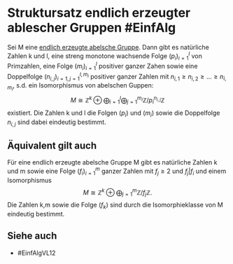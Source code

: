 # Struktursatz endlich erzeugter ablescher Gruppen #EinfAlg 
Sei M eine [endlich erzeugte abelsche Gruppe](Einf.%20Alg/Definition/endlich%20erzeugte%20abelsche%20Gruppe.md). Dann gibt es natürliche Zahlen k und l, eine streng monotone wachsende Folge $(p_i)_{i=1}^l$ von Primzahlen, eine Folge $(m_i)_{i=1}^l$ positiver ganzer Zahen sowie eine Doppelfolge $(n_{i,j})_{i=1,j=1}^{l,m_i}$ positiver ganzer Zahlen mit $n_{i,1}\geq n_{i,2}\geq\dots\geq n_{i,m_i}$, s.d. ein Isomorphismus von abelschen Guppen:
$$M\cong \mathbb{Z}^k\oplus\bigoplus_{i=1}^l\bigoplus_{j=1}^{m_i}\mathbb{Z}/p_i^{n_{i,j}}\mathbb{Z}$$ 
existiert. Die Zahlen k und l die Folgen  $(p_i)$ und $(m_i)$ sowie die Doppelfolge $n_{i,j}$ sind dabei eindeutig bestimmt.
## Äquivalent gilt auch
Für eine endlich erzeugte abelsche Gruppe M gibt es natürliche Zahlen k und m sowie eine Folge $(f_i)_{i=1}^m$ ganzer Zahlen mit $f_j\geq 2$ und $f_j|f_i$ und einem Isomorphismus 
$$M\cong \mathbb{Z}^k\oplus\bigoplus_{j=1}^{m}\mathbb{Z}/f_j\mathbb{Z}.$$
Die Zahlen k,m sowie die Folge $(f_k)$ sind durch die Isomorphieklasse von M eindeutig bestimmt.

## Siehe auch
- #EinfAlgVL12